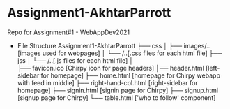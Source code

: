 # Assignment1-AkhtarParrott
Repo for Assignment#1 - WebAppDev2021

- File Structure
    Assignment1-AkhtarParrott
    ├── css
    │   ├── images/.. [images used for webpages]
    │   └── /..[.css files for each html file]
    ├── jss
    │   └── /..[.js files for each html file]
    │   
    ├── favicon.ico [Chirpy icon for page headers]
    │── header.html [left-sidebar for homepage]
    ├── home.html [homepage for Chirpy webapp with feed in middle]
    ├── right-hand-col.html [right-sidebar for homepage]
    ├── signin.html [signin page for Chirpy]
    ├── signup.html [signup page for Chirpy]
    └── table.html ['who to follow' component]